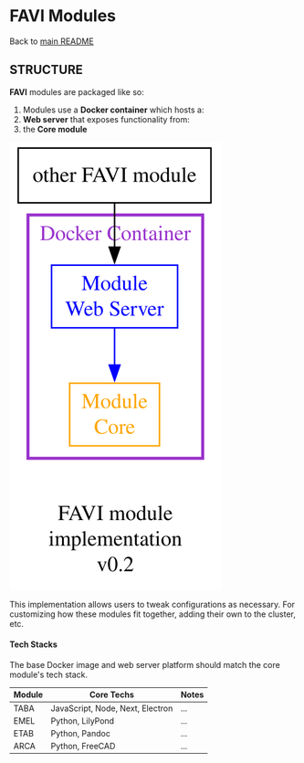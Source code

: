 # FAVI Modules

Back to [main README](../../README.md)

## STRUCTURE

**FAVI** modules are packaged like so:

1. Modules use a **Docker container** which hosts a:
1. **Web server** that exposes functionality from:
1. the **Core module**

![FAVI module](./favi-module.svg "FAVI module")

This implementation allows users to tweak configurations as necessary. For customizing how these modules fit together, adding their own to the cluster, etc.

#### Tech Stacks

The base Docker image and web server platform should match the core module's tech stack.

| Module | Core Techs | Notes |
| --- | --- | --- |
| TABA | JavaScript, Node, Next, Electron | ... |
| EMEL | Python, LilyPond | ... |
| ETAB | Python, Pandoc | ... |
| ARCA | Python, FreeCAD | ... |

